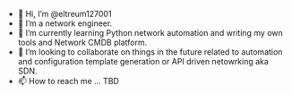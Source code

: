 - 👋 Hi, I’m @eltreum127001
- 👀 I’m a network engineer.
- 🌱 I’m currently learning Python network automation and writing my own tools and Network CMDB platform. 
- 💞️ I’m looking to collaborate on things in the future related to automation and configuration template generation or API driven netowrking aka SDN. 
- 📫 How to reach me ... TBD

<!---
eltreum127001/eltreum127001 is a ✨ special ✨ repository because its `README.md` (this file) appears on your GitHub profile.
You can click the Preview link to take a look at your changes.
--->
